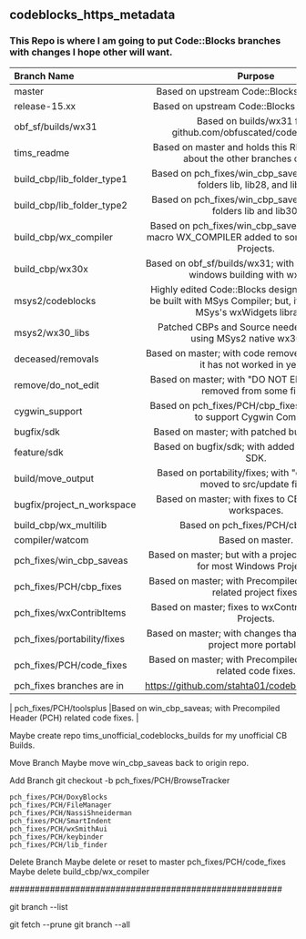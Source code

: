 ## codeblocks_https_metadata
### This Repo is where I am going to put Code::Blocks branches with changes I hope other will want.

| Branch Name                | Purpose |
|:---------------------------|:-------:|
| master                     |Based on upstream Code::Blocks trunk/master |
| release-15.xx              |Based on upstream Code::Blocks release-15.xx |
| obf_sf/builds/wx31         |Based on builds/wx31 from github.com/obfuscated/codeblocks_sf. |
| tims_readme                |Based on master and holds this README.md file about the other branches of mine. |
| build_cbp/lib_folder_type1 |Based on pch_fixes/win_cbp_saveas; with added folders lib, lib28, and lib30. |
| build_cbp/lib_folder_type2 |Based on pch_fixes/win_cbp_saveas; with added folders lib and lib30. |
| build_cbp/wx_compiler      |Based on pch_fixes/win_cbp_saveas; with project macro WX_COMPILER added to some Windows CB Projects. |
| build_cbp/wx30x            |Based on obf_sf/builds/wx31; with fixes needed for windows building with wx3.0.x. |
| msys2/codeblocks           |Highly edited Code::Blocks designed to work and be built with MSys Compiler; but, it does NOT use MSys's wxWidgets libraries. |
| msys2/wx30_libs            |Patched CBPs and Source needed to build CB using MSys2 native wx30 libs. |
| deceased/removals          |Based on master; with code removed that looks like it has not worked in years. |
| remove/do_not_edit         |Based on master; with "DO NOT EDIT" comments removed from some files. |
| cygwin_support             |Based on pch_fixes/PCH/cbp_fixes; with changes to support Cygwin Compiler. |
| bugfix/sdk                 |Based on master; with patched bugs in CB SDK. |
| feature/sdk                |Based on bugfix/sdk; with added features to CB SDK. |
| build/move_output          |Based on portability/fixes; with "output" folder moved to src/update files. |
| bugfix/project_n_workspace |Based on master; with fixes to CB Projects and workspaces. |
| build_cbp/wx_multilib      |Based on pch_fixes/PCH/cbp_fixes. |
| compiler/watcom            |Based on master. |
| pch_fixes/win_cbp_saveas   |Based on master; but with a projects save as done for most Windows Projects. |
| pch_fixes/PCH/cbp_fixes    |Based on master; with Precompiled Header (PCH) related project fixes. |
| pch_fixes/wxContribItems   |Based on master; fixes to wxContribItems WinOS Projects. |
| pch_fixes/portability/fixes|Based on master; with changes that makes code or project more portable. |
| pch_fixes/PCH/code_fixes   |Based on master; with Precompiled Header (PCH) related code fixes. |
| pch_fixes branches are in  | https://github.com/stahta01/codeblocks_PCH_fixes |

| pch_fixes/PCH/toolsplus    |Based on win_cbp_saveas; with Precompiled Header (PCH) related code fixes. |


Maybe create repo tims_unofficial_codeblocks_builds for my unofficial CB Builds.

Move Branch
    Maybe move win_cbp_saveas back to origin repo.

Add Branch
    git checkout -b pch_fixes/PCH/BrowseTracker

    pch_fixes/PCH/DoxyBlocks
    pch_fixes/PCH/FileManager
    pch_fixes/PCH/NassiShneiderman
    pch_fixes/PCH/SmartIndent
    pch_fixes/PCH/wxSmithAui
    pch_fixes/PCH/keybinder
    pch_fixes/PCH/lib_finder
Delete Branch
    Maybe delete or reset to master pch_fixes/PCH/code_fixes
    Maybe delete build_cbp/wx_compiler

######################################################

git branch --list

git fetch --prune
git branch --all
